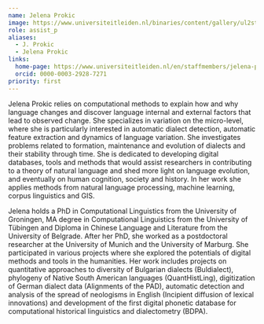 ```yaml
---
name: Jelena Prokic
image: https://www.universiteitleiden.nl/binaries/content/gallery/ul2student/geesteswetenschappen/j.-jelena-prokic.jpg/j.-jelena-prokic.jpg/d200x250
role: assist_p
aliases:
  - J. Prokic
  - Jelena Prokic
links:
  home-page: https://www.universiteitleiden.nl/en/staffmembers/jelena-prokic/
  orcid: 0000-0003-2928-7271
priority: first
---
```


Jelena Prokic relies on computational methods to explain how and why language changes and discover language internal and external factors that lead to observed change. She specializes in variation on the micro-level, where she is particularly interested in automatic dialect detection, automatic feature extraction and dynamics of language variation. She investigates problems related to formation, maintenance and evolution of dialects and their stability through time. She is dedicated to developing digital databases, tools and methods that would assist researchers in contributing to a theory of natural language and shed more light on language evolution, and eventually on human cognition, society and history. In her work she applies methods from natural language processing, machine learning, corpus linguistics and GIS.

Jelena holds a PhD in Computational Linguistics from the University of Groningen, MA degree in Computational Linguistics from the University of Tübingen and Diploma in Chinese Language and Literature from the University of Belgrade. After her PhD, she worked as a postdoctoral researcher at the University of Munich and the University of Marburg. She participated in various projects where she explored the potentials of digital methods and tools in the humanities. Her work includes projects on quantitative approaches to diversity of Bulgarian dialects (Buldialect), phylogeny of Native South American languages (QuantHistLing), digitization of German dialect data (Alignments of the PAD), automatic detection and analysis of the spread of neologisms in English (Incipient diffusion of lexical innovations) and development of the first digital phonetic database for computational historical linguistics and dialectometry (BDPA).
